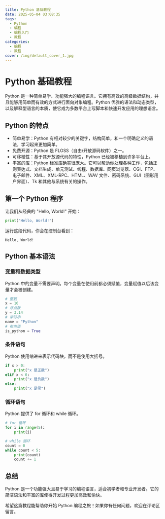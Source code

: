 ```yaml
---
title: Python 基础教程
date: 2025-05-04 03:08:35
tags:
  - Python
  - 编程
  - 编程入门
  - 教程
categories:
  - 编程
  - 教程
cover: /img/default_cover_1.jpg
---
```


# Python 基础教程

Python 是一种简单易学、功能强大的编程语言。它拥有高效的高级数据结构，并且能够用简单而有效的方式进行面向对象编程。Python 优雅的语法和动态类型，以及解释型语言的本质，使它成为多数平台上写脚本和快速开发应用的理想语言。

## Python 的特点

- 简单易学：Python 有相对较少的关键字，结构简单，和一个明确定义的语法，学习起来更加简单。
- 免费开源：Python 是 FLOSS（自由/开放源码软件）之一。
- 可移植性：基于其开放源代码的特性，Python 已经被移植到许多平台上。
- 丰富的库：Python 标准库确实很庞大。它可以帮助你处理各种工作，包括正则表达式、文档生成、单元测试、线程、数据库、网页浏览器、CGI、FTP、电子邮件、XML、XML-RPC、HTML、WAV 文件、密码系统、GUI（图形用户界面）、Tk 和其他与系统有关的操作。

## 第一个 Python 程序

让我们从经典的 "Hello, World!" 开始：

```python
print("Hello, World!")
```

运行这段代码，你会在控制台看到：

```
Hello, World!
```

## Python 基本语法

### 变量和数据类型

Python 中的变量不需要声明。每个变量在使用前都必须赋值，变量赋值以后该变量才会被创建。

```python
# 整数
x = 10
# 浮点数
y = 3.14
# 字符串
name = "Python"
# 布尔值
is_python = True
```

### 条件语句

Python 使用缩进来表示代码块，而不是使用大括号。

```python
if x > 0:
    print("x 是正数")
elif x < 0:
    print("x 是负数")
else:
    print("x 是零")
```

### 循环语句

Python 提供了 for 循环和 while 循环。

```python
# for 循环
for i in range(5):
    print(i)

# while 循环
count = 0
while count < 5:
    print(count)
    count += 1
```

## 总结

Python 是一个功能强大且易于学习的编程语言，适合初学者和专业开发者。它的简洁语法和丰富的库使得开发过程更加高效和愉快。

希望这篇教程能帮助你开始 Python 编程之旅！如果你有任何问题，欢迎在评论区留言。
